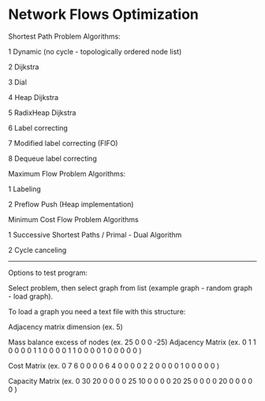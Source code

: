# Network Flows Optimization

Shortest Path Problem Algorithms:

1 Dynamic (no cycle - topologically ordered node list)

2 Dijkstra 

3 Dial

4 Heap Dijkstra

5 RadixHeap Dijkstra

6 Label correcting 

7 Modified label correcting (FIFO)

8 Dequeue label correcting


Maximum Flow Problem Algorithms:

1 Labeling

2 Preflow Push (Heap implementation)


Minimum Cost Flow Problem Algorithms

1 Successive Shortest Paths / Primal - Dual Algorithm

2 Cycle canceling

_______________________________

Options to test program:

Select problem, then select graph from list (example graph - random graph - load graph).

To load a graph you need a text file with this structure:

Adjacency matrix dimension (ex. 5)

Mass balance excess of nodes (ex. 25  0  0  0  -25)
Adjacency Matrix (ex.
 0  1  1  0  0
 0  0  1  1  0
 0  0  0  1  1
 0  0  0  0  1
 0  0  0  0  0
)

Cost Matrix (ex.
 0  7  6  0  0
 0  0  6  4  0
 0  0  0  2  2
 0  0  0  0  1
 0  0  0  0  0
 )
 
Capacity Matrix (ex.
 0 30 20  0  0
 0  0 25 10  0
 0  0  0 20 25
 0  0  0  0 20
 0  0  0  0  0
 )
